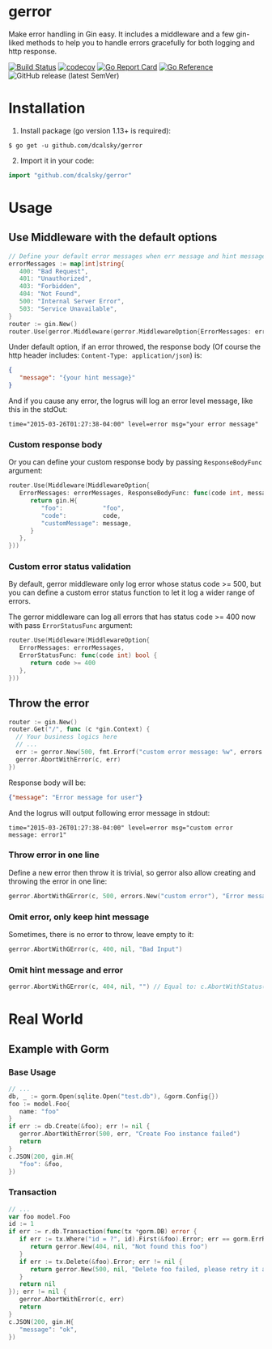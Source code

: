 gerror
====
Make error handling in Gin easy. It includes a middleware and a few  gin-liked methods to help you to handle errors gracefully for both logging and http response.

[![Build Status](https://travis-ci.com/dcalsky/gerror.svg?branch=master)](https://travis-ci.com/dcalsky/gerror)
[![codecov](https://codecov.io/gh/dcalsky/gerror/branch/master/graph/badge.svg?token=5PLZVKDMVD)](https://codecov.io/gh/dcalsky/gerror)
[![Go Report Card](https://goreportcard.com/badge/github.com/dcalsky/gerror)](https://goreportcard.com/report/github.com/dcalsky/gerror)
[![Go Reference](https://pkg.go.dev/badge/github.com/dcalsky/gerror.svg)](https://pkg.go.dev/github.com/dcalsky/gerror)
![GitHub release (latest SemVer)](https://img.shields.io/github/v/release/dcalsky/gerror)

# Installation

1. Install package (go version 1.13+ is required):

```shell
$ go get -u github.com/dcalsky/gerror
```

2. Import it in your code:

```go
import "github.com/dcalsky/gerror"
```

# Usage

## Use Middleware with the default options

```go
// Define your default error messages when err message and hint message are empty
errorMessages := map[int]string{
   400: "Bad Request",
   401: "Unauthorized",
   403: "Forbidden",
   404: "Not Found",
   500: "Internal Server Error",
   503: "Service Unavailable",
}
router := gin.New()
router.Use(gerror.Middleware(gerror.MiddlewareOption{ErrorMessages: errorMessages}))
```

Under default option, if an error throwed, the response body (Of course the http header includes: `Content-Type: application/json`) is:

```json
{
   "message": "{your hint message}"
}
```

And if you cause any error, the logrus will log an error level message, like this in the stdOut:

```text
time="2015-03-26T01:27:38-04:00" level=error msg="your error message"
```

### Custom response body

Or you can define your custom response body by passing `ResponseBodyFunc` argument:

```go
router.Use(Middleware(MiddlewareOption{
   ErrorMessages: errorMessages, ResponseBodyFunc: func(code int, message string) gin.H {
      return gin.H{
         "foo":           "foo",
         "code":          code,
         "customMessage": message,
      }
   },
}))
```

### Custom error status validation

By default, gerror middleware only log error whose status code >= 500, but you can define a custom error status function to let it log a wider range of errors.

The gerror middleware can log all errors that has status code >= 400 now with pass `ErrorStatusFunc` argument:

```go
router.Use(Middleware(MiddlewareOption{
   ErrorMessages: errorMessages,
   ErrorStatusFunc: func(code int) bool {
      return code >= 400
   },
}))
```


## Throw the error

```go
router := gin.New()
router.Get("/", func (c *gin.Context) {
  // Your business logics here
  // ... 
  err := gerror.New(500, fmt.Errorf("custom error message: %w", errors.New("error1")), "Error message for user")
  gerror.AbortWithError(c, err)
})
```

Response body will be:

```json
{"message": "Error message for user"}
```

And the logrus will output following error message in stdout:

```
time="2015-03-26T01:27:38-04:00" level=error msg="custom error message: error1"
```

### Throw error in one line

Define a new error then throw it is trivial, so gerror also allow creating and throwing the error in one line:

```go
gerror.AbortWithGError(c, 500, errors.New("custom error"), "Error message for user")
```

### Omit error, only keep hint message

Sometimes, there is no error to throw, leave empty to it:

```go
gerror.AbortWithGError(c, 400, nil, "Bad Input")
```

### Omit hint message and error

```go
gerror.AbortWithGError(c, 404, nil, "") // Equal to: c.AbortWithStatus(404)
```

# Real World

## Example with Gorm

### Base Usage

```go
// ...
db, _ := gorm.Open(sqlite.Open("test.db"), &gorm.Config{})
foo := model.Foo{
   name: "foo"
}
if err := db.Create(&foo); err != nil {
   gerror.AbortWithError(500, err, "Create Foo instance failed")
   return
}
c.JSON(200, gin.H{
   "foo": &foo,
})
```


### Transaction

```go
// ...
var foo model.Foo
id := 1
if err := r.db.Transaction(func(tx *gorm.DB) error {
   if err := tx.Where("id = ?", id).First(&foo).Error; err == gorm.ErrRecordNotFound {
      return gerror.New(404, nil, "Not found this foo")
   }
   if err := tx.Delete(&foo).Error; err != nil {
      return gerror.New(500, nil, "Delete foo failed, please retry it again")
   }
   return nil
}); err != nil {
   gerror.AbortWithError(c, err)
   return
}
c.JSON(200, gin.H{
   "message": "ok",
})
```